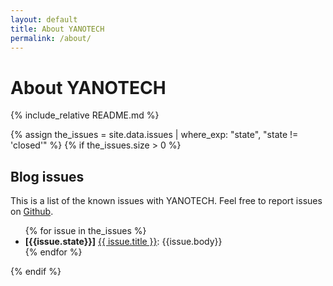 ```yaml
---
layout: default
title: About YANOTECH
permalink: /about/
---
```


# About YANOTECH
{% include_relative README.md %} <!-- Include relative so that we can use README.md as a base, and keep the styling -->

{% assign the_issues = site.data.issues | where_exp: "state", "state != 'closed'" %}
{% if the_issues.size > 0 %} <!-- We only show the Blog issues section if the JSON file has at least one entry -->
## Blog issues

This is a list of the known issues with YANOTECH. Feel free to report issues on [Github][yanotech-issues].

[yanotech-issues]: https://github.com/juandesant/YANOTECH/issues "Issues on YANOTECH repository."

<ul>
{% for issue in the_issues %}
<li><strong>[{{issue.state}}]</strong> <a href="{{issue.html_url}}">{{ issue.title }}</a>: {{issue.body}}</li>
{% endfor %}
</ul>

{% endif %} <!-- if the_issues.size > 0 -->
